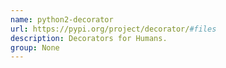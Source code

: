 ```yaml
---
name: python2-decorator
url: https://pypi.org/project/decorator/#files
description: Decorators for Humans.
group: None
---
```

